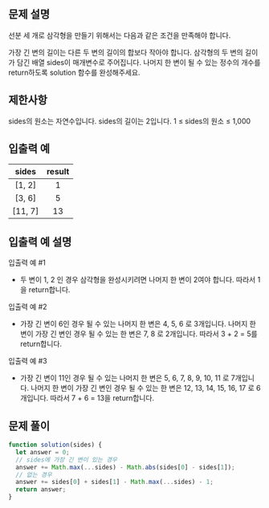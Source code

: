 ## 문제 설명

선분 세 개로 삼각형을 만들기 위해서는 다음과 같은 조건을 만족해야 합니다.

가장 긴 변의 길이는 다른 두 변의 길이의 합보다 작아야 합니다.
삼각형의 두 변의 길이가 담긴 배열 sides이 매개변수로 주어집니다. 나머지 한 변이 될 수 있는 정수의 개수를 return하도록 solution 함수를 완성해주세요.

## 제한사항

sides의 원소는 자연수입니다.
sides의 길이는 2입니다.
1 ≤ sides의 원소 ≤ 1,000

## 입출력 예

|  sides  | result |
| :-----: | :----: |
| [1, 2]  |   1    |
| [3, 6]  |   5    |
| [11, 7] |   13   |

## 입출력 예 설명

입출력 예 #1

- 두 변이 1, 2 인 경우 삼각형을 완성시키려면 나머지 한 변이 2여야 합니다. 따라서 1을 return합니다.

입출력 예 #2

- 가장 긴 변이 6인 경우
  될 수 있는 나머지 한 변은 4, 5, 6 로 3개입니다.
  나머지 한 변이 가장 긴 변인 경우
  될 수 있는 한 변은 7, 8 로 2개입니다.
  따라서 3 + 2 = 5를 return합니다.

입출력 예 #3

- 가장 긴 변이 11인 경우
  될 수 있는 나머지 한 변은 5, 6, 7, 8, 9, 10, 11 로 7개입니다.
  나머지 한 변이 가장 긴 변인 경우
  될 수 있는 한 변은 12, 13, 14, 15, 16, 17 로 6개입니다.
  따라서 7 + 6 = 13을 return합니다.

## 문제 풀이

```js
function solution(sides) {
  let answer = 0;
  // sides에 가장 긴 변이 있는 경우
  answer += Math.max(...sides) - Math.abs(sides[0] - sides[1]);
  // 없는 경우
  answer += sides[0] + sides[1] - Math.max(...sides) - 1;
  return answer;
}
```
